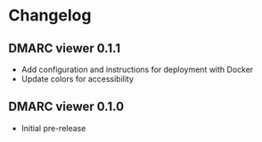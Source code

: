 # Changelog

## DMARC viewer 0.1.1
* Add configuration and instructions for deployment with Docker
* Update colors for accessibility

## DMARC viewer 0.1.0
* Initial pre-release